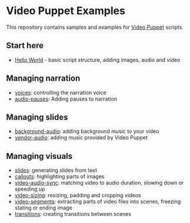 # Video Puppet Examples

This repository contains samples and examples for [Video Puppet](https://www.videopuppet.com) scripts.

## Start here

* [Hello World](hello-world/README.md) - basic script structure, adding images, audio and video

## Managing narration

* [voices](voices/README.md): controlling the narration voice
* [audio-pauses](audio-pauses/README.md): Adding pauses to narration

## Managing slides

* [background-audio](background-audio/README.md): adding background music to your video
* [vendor-audio](vendor-audio/README.md): adding music provided by Video Puppet

## Managing visuals

* [slides](slides/README.md): generating slides from text 
* [callouts](callouts/README.md): highlighting parts of images
* [video-audio-sync](video-audio-sync/README.md): matching video to audio duration, slowing down or speeding up 
* [video-sizing](video-sizing/README.md): resizing, padding and cropping videos
* [video-segments](video-segments/README.md): extracting parts of video files into scenes, freezing stating or ending image
* [transitions](transitions/README.md): creating transitions between scenes 
